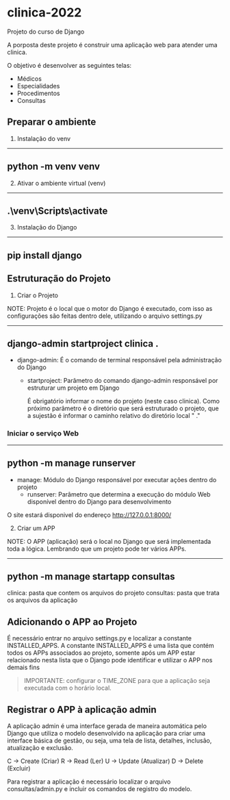 # clinica-2022

Projeto do curso de Django

A porposta deste projeto é construir uma aplicação web para atender uma clinica.

O objetivo é desenvolver as seguintes telas:

- Médicos
- Especialidades
- Procedimentos
- Consultas

## Preparar o ambiente

1. Instalação do venv 

----
python -m venv venv
----

2. Ativar o ambiente virtual (venv)

----
.\venv\Scripts\activate
----

3. Instalação do Django

----
pip install django
----

## Estruturação do Projeto

1. Criar o Projeto

NOTE: Projeto é o local que o motor do Django é executado, com isso as configurações são feitas dentro dele, utilizando o arquivo settings.py

----
django-admin startproject clinica .
----

- django-admin: É o comando de terminal responsável pela administração do Django

    - startproject: Parâmetro do comando django-admin responsável por estruturar um projeto em Django
        
        É obrigatório informar o nome do projeto (neste caso clinica).
        Como próximo parâmetro é o diretório que será estruturado o projeto, que a sujestão é informar o caminho relativo do diretório local " ." 

### Iniciar o serviço Web

----
python -m manage runserver
----

- manage: Módulo do Django responsável por executar ações dentro do projeto
    - runserver: Parâmetro que determina a execução do módulo Web disponível dentro do Django para desenvolvimento

O site estará disponivel do endereço http://127.0.0.1:8000/

2. Criar um APP

NOTE: O APP (aplicação) será o local no Django que será implementada toda a lógica. Lembrando que um projeto pode ter vários APPs.

----
python -m manage startapp consultas
----

clinica: pasta que contem os arquivos do projeto
consultas: pasta que trata os arquivos da aplicação

## Adicionando o APP ao Projeto

É necessário entrar no arquivo settings.py e localizar a constante INSTALLED_APPS.
A constante INSTALLED_APPS é uma lista que contém todos os APPs associados ao projeto, somente após um APP estar relacionado nesta lista que o Django pode identificar e utilizar o APP nos demais fins

> IMPORTANTE: configurar o TIME_ZONE para que a aplicação seja executada com o horário local.

## Registrar o APP à aplicação admin

A aplicação admin é uma interface gerada de maneira automática pelo Django que utiliza o modelo desenvolvido na aplicação para criar uma interface básica de gestão, ou seja, uma tela de lista, detalhes, inclusão, atualização e exclusão. 

C -> Create (Criar)
R -> Read (Ler)
U -> Update (Atualizar)
D -> Delete (Excluir)

Para registrar a aplicação é necessário localizar o arquivo consultas/admin.py e incluir os comandos de registro do modelo.